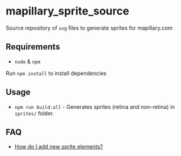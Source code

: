 # mapillary_sprite_source

Source repository of `svg` files to generate sprites for mapillary.com

## Requirements
* `node` & `npm`

Run `npm install` to install dependencies

## Usage

* `npm run build:all` - Generates sprites (retina and non-retina) in `sprites/` folder.

## FAQ

* [How do I add new sprite elements?](https://github.com/mapillary/sprite-source/blob/master/docs/adding.md)
